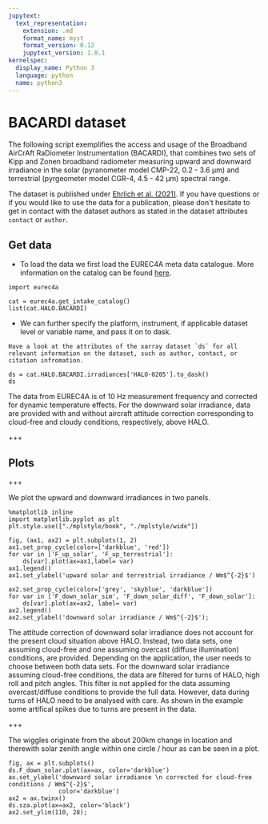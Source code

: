 ```yaml
---
jupytext:
  text_representation:
    extension: .md
    format_name: myst
    format_version: 0.12
    jupytext_version: 1.8.1
kernelspec:
  display_name: Python 3
  language: python
  name: python3
---
```


# BACARDI dataset

The following script exemplifies the access and usage of the Broadband AirCrAft RaDiometer Instrumentation (BACARDI), that combines two sets of Kipp and Zonen broadband radiometer measuring upward and downward irradiance in the solar (pyranometer model CMP-22, 0.2 - 3.6 μm) and terrestrial (pyrgeometer model CGR-4, 4.5 - 42 μm) spectral range.

The dataset is published under [Ehrlich et al. (2021)](https://doi.org/10.25326/160). If you have questions or if you would like to use the data for a publication, please don't hesitate to get in contact with the dataset authors as stated in the dataset attributes `contact` or `author`.

## Get data
* To load the data we first load the EUREC4A meta data catalogue. More information on the catalog can be found [here](https://github.com/eurec4a/eurec4a-intake#eurec4a-intake-catalogue).

```{code-cell} ipython3
import eurec4a
```

```{code-cell} ipython3
cat = eurec4a.get_intake_catalog()
list(cat.HALO.BACARDI)
```

* We can further specify the platform, instrument, if applicable dataset level or variable name, and pass it on to dask.

```{note}
Have a look at the attributes of the xarray dataset `ds` for all relevant information on the dataset, such as author, contact, or citation infromation.
```

```{code-cell} ipython3
ds = cat.HALO.BACARDI.irradiances['HALO-0205'].to_dask()
ds
```

The data from EUREC4A is of 10 Hz measurement frequency and corrected for dynamic temperature effects. For the downward solar irradiance, data are provided with and without aircraft attitude correction corresponding to cloud-free and cloudy conditions, respectively, above HALO.

+++

## Plots

+++

We plot the upward and downward irradiances in two panels.

```{code-cell} ipython3
%matplotlib inline
import matplotlib.pyplot as plt
plt.style.use(["./mplstyle/book", "./mplstyle/wide"])
```

```{code-cell} ipython3
fig, (ax1, ax2) = plt.subplots(1, 2)
ax1.set_prop_cycle(color=['darkblue', 'red'])
for var in ['F_up_solar', 'F_up_terrestrial']:
    ds[var].plot(ax=ax1,label= var)
ax1.legend()
ax1.set_ylabel('upward solar and terrestrial irradiance / Wm$^{-2}$')

ax2.set_prop_cycle(color=['grey', 'skyblue', 'darkblue'])
for var in ['F_down_solar_sim', 'F_down_solar_diff', 'F_down_solar']:
    ds[var].plot(ax=ax2, label= var)
ax2.legend()
ax2.set_ylabel('downward solar irradiance / Wm$^{-2}$');
```

The attitude correction of downward solar irradiance does not account for the present cloud situation above HALO. Instead, two data sets, one assuming cloud-free and one assuming overcast (diffuse illumination) conditions, are provided. Depending on the application, the user needs to choose between both data sets. For the downward solar irradiance assuming cloud-free conditions, the data are filtered for turns of HALO, high roll and pitch angles. This filter is not applied for the data assuming overcast/diffuse conditions to provide the full data. However, data during turns of HALO need to be analysed with care. As shown in the example some artifical spikes due to turns are present in the data.

+++

The wiggles originate from the about 200km change in location  and therewith solar zenith angle within one circle / hour as can be seen in a plot.

```{code-cell} ipython3
fig, ax = plt.subplots()
ds.F_down_solar.plot(ax=ax, color='darkblue')
ax.set_ylabel('downward solar irradiance \n corrected for cloud-free conditions / Wm$^{-2}$',
              color='darkblue')
ax2 = ax.twinx()
ds.sza.plot(ax=ax2, color='black')
ax2.set_ylim(110, 28);
```
